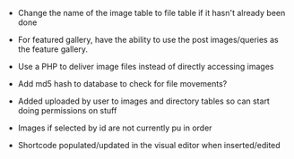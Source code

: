 - Change the name of the image table to file table if it hasn't already been
	done
- For featured gallery, have the ability to use the post images/queries as the
	feature gallery.
- Use a PHP to deliver image files instead of directly accessing images
- Add md5 hash to database to check for file movements?
- Added uploaded by user to images and directory tables so can start doing
  permissions on stuff


- Images if selected by id are not currently pu in order
- Shortcode populated/updated in the visual editor when inserted/edited
